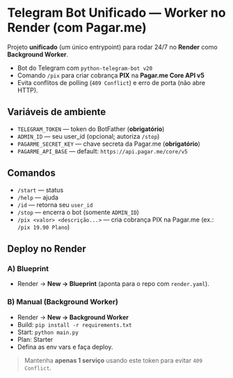 # Telegram Bot Unificado — Worker no Render (com Pagar.me)

Projeto **unificado** (um único entrypoint) para rodar 24/7 no **Render** como **Background Worker**.
- Bot do Telegram com `python-telegram-bot v20`
- Comando `/pix` para criar cobrança **PIX** na **Pagar.me Core API v5**
- Evita conflitos de polling (`409 Conflict`) e erro de porta (não abre HTTP).

## Variáveis de ambiente
- `TELEGRAM_TOKEN` — token do BotFather (**obrigatório**)
- `ADMIN_ID` — seu user_id (opcional; autoriza `/stop`)
- `PAGARME_SECRET_KEY` — chave secreta da Pagar.me (**obrigatório**)
- `PAGARME_API_BASE` — default: `https://api.pagar.me/core/v5`

## Comandos
- `/start` — status
- `/help` — ajuda
- `/id` — retorna seu `user_id`
- `/stop` — encerra o bot (somente `ADMIN_ID`)
- `/pix <valor> <descrição...>` — cria cobrança PIX na Pagar.me (ex.: `/pix 19.90 Plano`)

## Deploy no Render
### A) Blueprint
- Render → **New → Blueprint** (aponta para o repo com `render.yaml`).

### B) Manual (Background Worker)
- Render → **New → Background Worker**
- Build: `pip install -r requirements.txt`
- Start: `python main.py`
- Plan: Starter
- Defina as env vars e faça deploy.

> Mantenha **apenas 1 serviço** usando este token para evitar `409 Conflict`.
